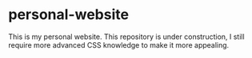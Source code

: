 # personal-website
This is my personal website. This repository is under construction, I still require more advanced CSS knowledge to make it more appealing.
